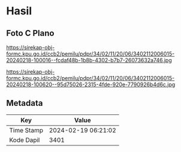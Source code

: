 # Hasil

## Foto C Plano

https://sirekap-obj-formc.kpu.go.id/ccb2/pemilu/pdpr/34/02/11/20/06/3402112006015-20240218-100016--fcdaf48b-1b8b-4302-b7b7-26073632a746.jpg

https://sirekap-obj-formc.kpu.go.id/ccb2/pemilu/pdpr/34/02/11/20/06/3402112006015-20240218-100620--95d75026-2315-4fde-920e-7790926b4d6c.jpg


## Metadata

| Key        | Value               |
| ---------- | ------------------- |
| Time Stamp | 2024-02-19 06:21:02 |
| Kode Dapil | 3401                |



